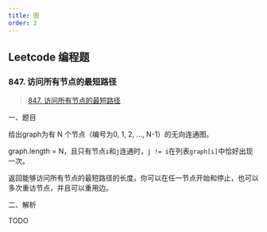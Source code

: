 ```yaml
---
title: 图
order: 2
---
```



## Leetcode 编程题

### 847. 访问所有节点的最短路径

> [847. 访问所有节点的最短路径](https://leetcode-cn.com/problems/shortest-path-visiting-all-nodes/ "847. 访问所有节点的最短路径")

一、题目

给出graph为有 N 个节点（编号为0, 1, 2, ..., N-1）的无向连通图。

graph.length = N，且只有节点`i`和`j`连通时，`j != i`在列表`graph[i]`中恰好出现一次。

返回能够访问所有节点的最短路径的长度。你可以在任一节点开始和停止，也可以多次重访节点，并且可以重用边。

二、解析

TODO
